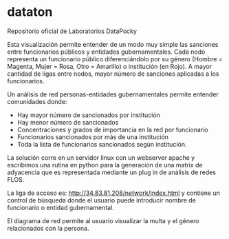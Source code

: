 # dataton
Repositorio oficial de Laboratorios DataPocky

Esta visualización permite entender de un modo muy simple las sanciones entre funcionarios públicos y entidades gubernamentales. Cada nodo representa un funcionario público diferenciándolo por su género (Hombre = Magenta, Mujer = Rosa, Otro = Amarillo) o institución (en Rojo). A mayor cantidad de ligas entre nodos, mayor número de sanciones aplicadas a los funcionarios. 

Un análisis de red personas-entidades gubernamentales permite entender comunidades donde:
- Hay mayor número de sancionados por institución
- Hay menor número de sancionados
- Concentraciones y grados de importancia en la red por funcionario
- Funcionarios sancionados por más de una institución
- Toda la lista de funcionarios sancionados según institución.

La solución corre en un servidor linux con un webserver apache y escribimos una rutina en python para la generación de una matrix de adyacencia que es representada mediante un plug in de análisis de redes FLOS.


La liga de acceso es: http://34.83.81.208/network/index.html y contiene un control de búsqueda donde el usuario puede introducir nombre de funcionario o entidad gubernamental.

El diagrama de red permite al usuario visualizar la multa y el género relacionados con la persona. 
